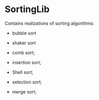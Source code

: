 # SortingLib
Contains realizations of sorting algorithms:

- bubble sort
- shaker sort
- comb sort;

- insertion sort;
- Shell sort;

- selection sort;

- merge sort;
